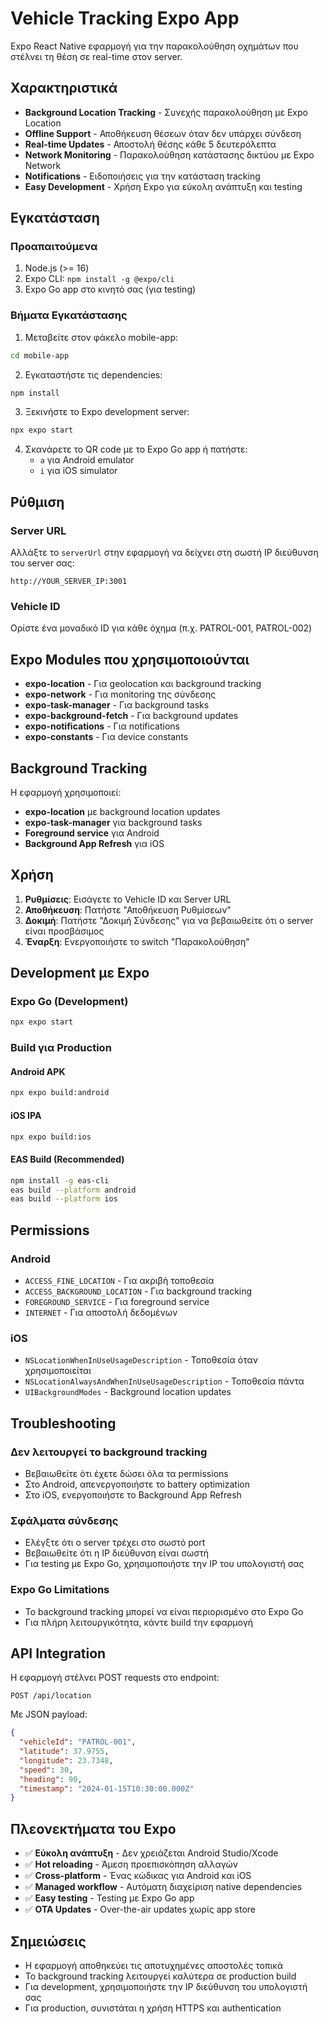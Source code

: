 # Vehicle Tracking Expo App

Expo React Native εφαρμογή για την παρακολούθηση οχημάτων που στέλνει τη θέση σε real-time στον server.

## Χαρακτηριστικά

- **Background Location Tracking** - Συνεχής παρακολούθηση με Expo Location
- **Offline Support** - Αποθήκευση θέσεων όταν δεν υπάρχει σύνδεση
- **Real-time Updates** - Αποστολή θέσης κάθε 5 δευτερόλεπτα
- **Network Monitoring** - Παρακολούθηση κατάστασης δικτύου με Expo Network
- **Notifications** - Ειδοποιήσεις για την κατάσταση tracking
- **Easy Development** - Χρήση Expo για εύκολη ανάπτυξη και testing

## Εγκατάσταση

### Προαπαιτούμενα

1. Node.js (>= 16)
2. Expo CLI: `npm install -g @expo/cli`
3. Expo Go app στο κινητό σας (για testing)

### Βήματα Εγκατάστασης

1. Μεταβείτε στον φάκελο mobile-app:
```bash
cd mobile-app
```

2. Εγκαταστήστε τις dependencies:
```bash
npm install
```

3. Ξεκινήστε το Expo development server:
```bash
npx expo start
```

4. Σκανάρετε το QR code με το Expo Go app ή πατήστε:
   - `a` για Android emulator
   - `i` για iOS simulator

## Ρύθμιση

### Server URL
Αλλάξτε το `serverUrl` στην εφαρμογή να δείχνει στη σωστή IP διεύθυνση του server σας:
```
http://YOUR_SERVER_IP:3001
```

### Vehicle ID
Ορίστε ένα μοναδικό ID για κάθε όχημα (π.χ. PATROL-001, PATROL-002)

## Expo Modules που χρησιμοποιούνται

- **expo-location** - Για geolocation και background tracking
- **expo-network** - Για monitoring της σύνδεσης
- **expo-task-manager** - Για background tasks
- **expo-background-fetch** - Για background updates
- **expo-notifications** - Για notifications
- **expo-constants** - Για device constants

## Background Tracking

Η εφαρμογή χρησιμοποιεί:
- **expo-location** με background location updates
- **expo-task-manager** για background tasks
- **Foreground service** για Android
- **Background App Refresh** για iOS

## Χρήση

1. **Ρυθμίσεις**: Εισάγετε το Vehicle ID και Server URL
2. **Αποθήκευση**: Πατήστε "Αποθήκευση Ρυθμίσεων"
3. **Δοκιμή**: Πατήστε "Δοκιμή Σύνδεσης" για να βεβαιωθείτε ότι ο server είναι προσβάσιμος
4. **Έναρξη**: Ενεργοποιήστε το switch "Παρακολούθηση"

## Development με Expo

### Expo Go (Development)
```bash
npx expo start
```

### Build για Production

#### Android APK
```bash
npx expo build:android
```

#### iOS IPA
```bash
npx expo build:ios
```

#### EAS Build (Recommended)
```bash
npm install -g eas-cli
eas build --platform android
eas build --platform ios
```

## Permissions

### Android
- `ACCESS_FINE_LOCATION` - Για ακριβή τοποθεσία
- `ACCESS_BACKGROUND_LOCATION` - Για background tracking
- `FOREGROUND_SERVICE` - Για foreground service
- `INTERNET` - Για αποστολή δεδομένων

### iOS
- `NSLocationWhenInUseUsageDescription` - Τοποθεσία όταν χρησιμοποιείται
- `NSLocationAlwaysAndWhenInUseUsageDescription` - Τοποθεσία πάντα
- `UIBackgroundModes` - Background location updates

## Troubleshooting

### Δεν λειτουργεί το background tracking
- Βεβαιωθείτε ότι έχετε δώσει όλα τα permissions
- Στο Android, απενεργοποιήστε το battery optimization
- Στο iOS, ενεργοποιήστε το Background App Refresh

### Σφάλματα σύνδεσης
- Ελέγξτε ότι ο server τρέχει στο σωστό port
- Βεβαιωθείτε ότι η IP διεύθυνση είναι σωστή
- Για testing με Expo Go, χρησιμοποιήστε την IP του υπολογιστή σας

### Expo Go Limitations
- Το background tracking μπορεί να είναι περιορισμένο στο Expo Go
- Για πλήρη λειτουργικότητα, κάντε build την εφαρμογή

## API Integration

Η εφαρμογή στέλνει POST requests στο endpoint:
```
POST /api/location
```

Με JSON payload:
```json
{
  "vehicleId": "PATROL-001",
  "latitude": 37.9755,
  "longitude": 23.7348,
  "speed": 30,
  "heading": 90,
  "timestamp": "2024-01-15T10:30:00.000Z"
}
```

## Πλεονεκτήματα του Expo

- ✅ **Εύκολη ανάπτυξη** - Δεν χρειάζεται Android Studio/Xcode
- ✅ **Hot reloading** - Άμεση προεπισκόπηση αλλαγών
- ✅ **Cross-platform** - Ένας κώδικας για Android και iOS
- ✅ **Managed workflow** - Αυτόματη διαχείριση native dependencies
- ✅ **Easy testing** - Testing με Expo Go app
- ✅ **OTA Updates** - Over-the-air updates χωρίς app store

## Σημειώσεις

- Η εφαρμογή αποθηκεύει τις αποτυχημένες αποστολές τοπικά
- Το background tracking λειτουργεί καλύτερα σε production build
- Για development, χρησιμοποιήστε την IP διεύθυνση του υπολογιστή σας
- Για production, συνιστάται η χρήση HTTPS και authentication